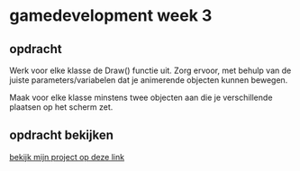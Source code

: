 # gamedevelopment week 3

## opdracht

Werk voor elke klasse de Draw() functie uit. Zorg ervoor, met behulp van de juiste parameters/variabelen dat je animerende objecten kunnen bewegen.

Maak voor elke klasse minstens twee objecten aan die je verschillende plaatsen op het scherm zet.

## opdracht bekijken

<a href="#">bekijk mijn project op deze link</a>